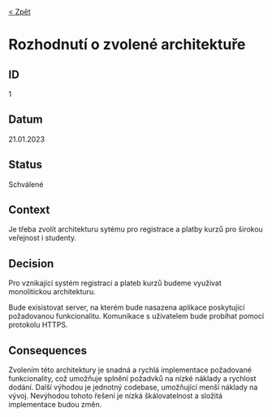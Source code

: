 [< Zpět](../../ "Zpět na přehled seminární práce")

# Rozhodnutí o zvolené architektuře

## ID
1

## Datum
21.01.2023

## Status
Schválené

## Context
Je třeba zvolit architekturu sytému pro registrace a platby kurzů pro širokou veřejnost i studenty.

## Decision
Pro vznikající systém registrací a plateb kurzů budeme využívat monolitickou architekturu.

Bude exisistovat server, na kterém bude nasazena aplikace poskytující požadovanou funkcionalitu. Komunikace s uživatelem bude probíhat pomocí protokolu HTTPS.   

## Consequences
Zvolením této architektury je snadná a rychlá implementace požadované funkcionality, což umožňuje splnění požadvků na nízké náklady a rychlost dodání. Další výhodou je 
jednotný codebase, umožňující menší náklady na vývoj.
Nevýhodou tohoto řešení je nízká škálovatelnost a složitá implementace budou změn.
